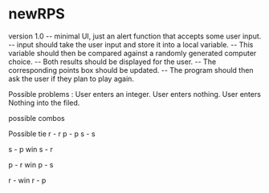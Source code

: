 # newRPS
version 1.0
    --  minimal UI, just an alert function that accepts some user input.
    --  input should take the user input and store it into a local variable.
    --  This variable should then be compared against a randomly generated computer choice.
    --  Both results should be displayed for the user.
    --  The corresponding points box should be updated.
    --  The program should then ask the user if they plan to play again.


Possible problems :
    User enters an integer.
    User enters nothing.
    User enters Nothing into the filed.

possible combos

Possible tie
r - r
p - p
s - s

s - p win
s - r

p - r win
p - s

r - win
r - p